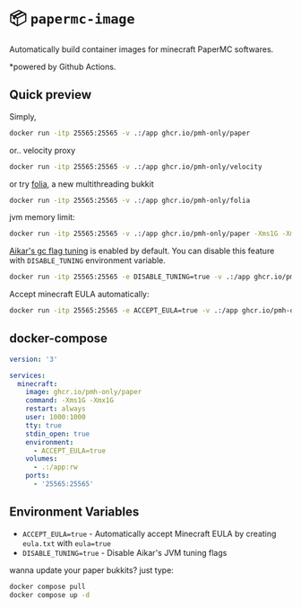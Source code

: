 # :package: `papermc-image`
Automatically build container images for minecraft PaperMC softwares.

*powered by Github Actions.

## Quick preview
Simply,
```sh
docker run -itp 25565:25565 -v .:/app ghcr.io/pmh-only/paper
```

or.. velocity proxy
```sh
docker run -itp 25565:25565 -v .:/app ghcr.io/pmh-only/velocity
```

or try [folia](https://papermc.io/software/folia), a new multithreading bukkit
```sh
docker run -itp 25565:25565 -v .:/app ghcr.io/pmh-only/folia
```

jvm memory limit:
```sh
docker run -itp 25565:25565 -v .:/app ghcr.io/pmh-only/paper -Xms1G -Xmx1G
```

[Aikar's gc flag tuning](https://aikar.co/2018/07/02/tuning-the-jvm-g1gc-garbage-collector-flags-for-minecraft/) is enabled by default. You can disable this feature with `DISABLE_TUNING` environment variable.
```sh
docker run -itp 25565:25565 -e DISABLE_TUNING=true -v .:/app ghcr.io/pmh-only/paper -Xms1G -Xmx1G
```

Accept minecraft EULA automatically:
```sh
docker run -itp 25565:25565 -e ACCEPT_EULA=true -v .:/app ghcr.io/pmh-only/paper -Xms1G -Xmx1G
```

## docker-compose
```yml
version: '3'

services:
  minecraft:
    image: ghcr.io/pmh-only/paper
    command: -Xms1G -Xmx1G
    restart: always
    user: 1000:1000
    tty: true
    stdin_open: true
    environment:
      - ACCEPT_EULA=true
    volumes:
      - .:/app:rw
    ports:
      - '25565:25565'
```

## Environment Variables
- `ACCEPT_EULA=true` - Automatically accept Minecraft EULA by creating `eula.txt` with `eula=true`
- `DISABLE_TUNING=true` - Disable Aikar's JVM tuning flags

wanna update your paper bukkits? just type:
```sh
docker compose pull
docker compose up -d
```

